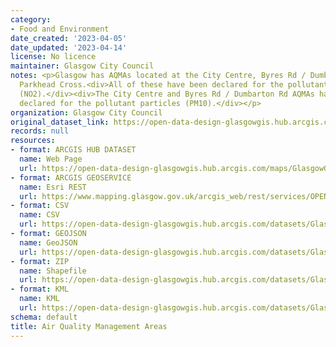 ```yaml
---
category:
- Food and Environment
date_created: '2023-04-05'
date_updated: '2023-04-14'
license: No licence
maintainer: Glasgow City Council
notes: <p>Glasgow has AQMAs located at the City Centre, Byres Rd / Dumbarton Rd and
  Parkhead Cross.<div>All of these have been declared for the pollutant nitrogen dioxide
  (NO2).</div><div>The City Centre and Byres Rd / Dumbarton Rd AQMAs have also been
  declared for the pollutant particles (PM10).</div></p>
organization: Glasgow City Council
original_dataset_link: https://open-data-design-glasgowgis.hub.arcgis.com/maps/GlasgowGIS::air-quality-management-areas
records: null
resources:
- format: ARCGIS HUB DATASET
  name: Web Page
  url: https://open-data-design-glasgowgis.hub.arcgis.com/maps/GlasgowGIS::air-quality-management-areas
- format: ARCGIS GEOSERVICE
  name: Esri REST
  url: https://www.mapping.glasgow.gov.uk/arcgis_web/rest/services/OPEN_DATA/Air_Quality_Management_Areas/MapServer/0
- format: CSV
  name: CSV
  url: https://open-data-design-glasgowgis.hub.arcgis.com/datasets/GlasgowGIS::air-quality-management-areas.csv?where=1=1&outSR=%7B%22latestWkid%22%3A27700%2C%22wkid%22%3A27700%7D
- format: GEOJSON
  name: GeoJSON
  url: https://open-data-design-glasgowgis.hub.arcgis.com/datasets/GlasgowGIS::air-quality-management-areas.geojson?where=1=1&outSR=%7B%22latestWkid%22%3A27700%2C%22wkid%22%3A27700%7D
- format: ZIP
  name: Shapefile
  url: https://open-data-design-glasgowgis.hub.arcgis.com/datasets/GlasgowGIS::air-quality-management-areas.zip?where=1=1&outSR=%7B%22latestWkid%22%3A27700%2C%22wkid%22%3A27700%7D
- format: KML
  name: KML
  url: https://open-data-design-glasgowgis.hub.arcgis.com/datasets/GlasgowGIS::air-quality-management-areas.kml?where=1=1&outSR=%7B%22latestWkid%22%3A27700%2C%22wkid%22%3A27700%7D
schema: default
title: Air Quality Management Areas
---
```

